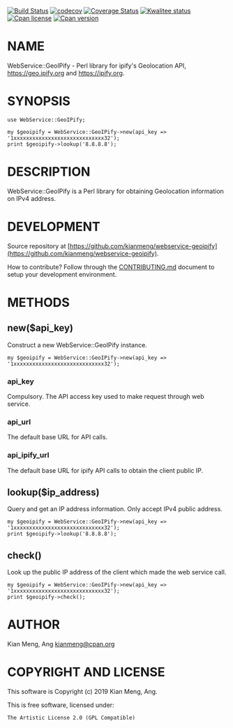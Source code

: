 [![Build Status](https://travis-ci.org/kianmeng/webservice-geoipify.svg?branch=master)](https://travis-ci.org/kianmeng/webservice-geoipify)
[![codecov](https://codecov.io/gh/kianmeng/webservice-geoipify/branch/master/graph/badge.svg)](https://codecov.io/gh/kianmeng/webservice-geoipify)
[![Coverage Status](https://coveralls.io/repos/kianmeng/webservice-geoipify/badge.svg?branch=master)](https://coveralls.io/r/kianmeng/webservice-geoipify?branch=master)
[![Kwalitee status](http://cpants.cpanauthors.org/dist/WebService-GeoIPify.png)](http://cpants.charsbar.org/dist/overview/WebService-GeoIPify)
[![Cpan license](https://img.shields.io/cpan/l/WebService-GeoIPify.svg)](https://metacpan.org/release/WebService-GeoIPify)
[![Cpan version](https://img.shields.io/cpan/v/WebService-GeoIPify.svg)](https://metacpan.org/release/WebService-GeoIPify)

# NAME

WebService::GeoIPify - Perl library for ipify's Geolocation API,
https://geo.ipify.org and https://ipify.org.

# SYNOPSIS

    use WebService::GeoIPify;

    my $geoipify = WebService::GeoIPify->new(api_key => '1xxxxxxxxxxxxxxxxxxxxxxxxxxxxx32');
    print $geoipify->lookup('8.8.8.8');

# DESCRIPTION

WebService::GeoIPify is a Perl library for obtaining Geolocation information on
IPv4 address.

# DEVELOPMENT

Source repository at [https://github.com/kianmeng/webservice-geoipify](https://github.com/kianmeng/webservice-geoipify).

How to contribute? Follow through the [CONTRIBUTING.md](https://github.com/kianmeng/webservice-geoipify/blob/master/CONTRIBUTING.md) document to setup your development environment.

# METHODS

## new($api\_key)

Construct a new WebService::GeoIPify instance.

    my $geoipify = WebService::GeoIPify->new(api_key => '1xxxxxxxxxxxxxxxxxxxxxxxxxxxxx32');

### api\_key

Compulsory. The API access key used to make request through web service.

### api\_url

The default base URL for API calls.

### api\_ipify\_url

The default base URL for ipify API calls to obtain the client public IP.

## lookup($ip\_address)

Query and get an IP address information. Only accept IPv4 public address.

    my $geoipify = WebService::GeoIPify->new(api_key => '1xxxxxxxxxxxxxxxxxxxxxxxxxxxxx32');
    print $geoipify->lookup('8.8.8.8');

## check()

Look up the public IP address of the client which made the web service call.

    my $geoipify = WebService::GeoIPify->new(api_key => '1xxxxxxxxxxxxxxxxxxxxxxxxxxxxx32');
    print $geoipify->check();

# AUTHOR

Kian Meng, Ang <kianmeng@cpan.org>

# COPYRIGHT AND LICENSE

This software is Copyright (c) 2019 Kian Meng, Ang.

This is free software, licensed under:

    The Artistic License 2.0 (GPL Compatible)
